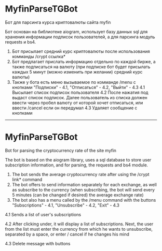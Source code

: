 # MyfinParseTGBot
 Бот для парсинга курса криптовалюты сайта myfin

Бот основан на библиотеке aiogram, использует базу данных sql для хранения информации подписок пользователей, а для парсинга модуль requests и bs4.

1. Бот присылает средний курс криптовалюты после использования комманды /crypt ссылка*
2. Бот предлагает прислать информацию отдельно по каждой бирже, а также подписаться на валюту
(при подписке бот будет присылать каждых 5 минут (можно изменить при желании) средний курс валюты)
4. Также у бота есть меню вызываемое по комманде /menu с кнопками "Подписки" - 4.1, "Отписаться" - 4.2, "Выйти" - 4.3
4.1 Высылает список подписок пользователя
4.2 После нажатия под выдаст список подписок. Далее пользователь из списка должен ввести через пробел валюту от которой хочет отписаться, или ввести /cancel если он передумал
4.3 Удаляет сообщение с кнопками
***
# MyfinParseTGBot
Bot for parsing the cryptocurrency rate of the site myfin

The bot is based on the aiogram library, uses a sql database to store user subscription information, and for parsing, the requests and bs4 module.

1. The bot sends the average cryptocurrency rate after using the /crypt link* command
2. The bot offers to send information separately for each exchange, as well as subscribe to the currency
(when subscribing, the bot will send every 5 minutes (can be changed if desired) the average exchange rate)
4. The bot also has a menu called by the /menu command with the buttons "Subscriptions" - 4.1, "Unsubscribe" - 4.2, "Exit" - 4.3

4.1 Sends a list of user's subscriptions

4.2 After clicking under, it will display a list of subscriptions. Next, the user from the list must enter the currency from which he wants to unsubscribe, separated by a space, or enter / cancel if he changes his mind

4.3 Delete message with buttons
